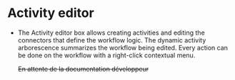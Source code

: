 <!--
created_at: '2012-03-29 16:11:29'
updated_at: '2013-03-13 14:31:53'
authors:
    - 'Jérôme Bogaerts'
tags:
    - 'Process Authoring'
-->

Activity editor
===============

-   The Activity editor box allows creating activities and editing the connectors that define the workflow logic. The dynamic activity arborescence summarizes the workflow being edited. Every action can be done on the workflow with a right-click contextual menu.<br/>

    ~~En attente de la documentation développeur~~


